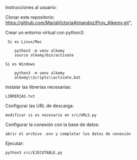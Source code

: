 Instrucciones al usuario:

Clonar este repositorio:
    https://github.com/MariaVictoriaAlmandoz/Proy_Alkemy.git",
    
Crear un entorno virtual con python3:
    
     Si es Linux/Mac

        python3 -m venv alkemy
        source alkemy/bin/activate

    Si es Windows
    
        python3 -m venv alkemy
        alkemy\\Scripts\\activate.bat
    
Instalar las librerias necesarias:
    
    LIBRERIAS.txt

Configurar las URL de descarga: 
    
    modificar si es necesario en src/URLS.py
    
Configurar la conexión con la base de datos: 

    abrir el archivo .env y completar los datos de conexión

Ejecutar:
    
    python3 src/EJECUTABLE.py
